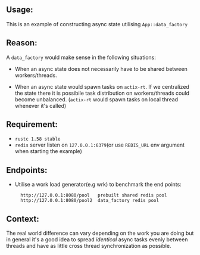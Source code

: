 ## Usage:
This is an example of constructing async state utilising `App::data_factory`

## Reason:
A `data_factory` would make sense in the following situations:
- When an async state does not necessarily have to be shared between workers/threads.

- When an async state would spawn tasks on `actix-rt`. If we centralized the state there it is possibile task distribution on workers/threads could become unbalanced.
(`actix-rt` would spawn tasks on local thread whenever it's called)

## Requirement:
- `rustc 1.58 stable`
- `redis` server listen on `127.0.0.1:6379`(or use `REDIS_URL` env argument when starting the example)

## Endpoints:
- Utilise a work load generator(e.g wrk) to benchmark the end points:

        http://127.0.0.1:8080/pool   prebuilt shared redis pool
        http://127.0.0.1:8080/pool2  data_factory redis pool

## Context:
The real world difference can vary depending on the work you are doing but in general it's a good idea to
spread *identical* async tasks evenly between threads and have as little cross thread synchronization as possible.
